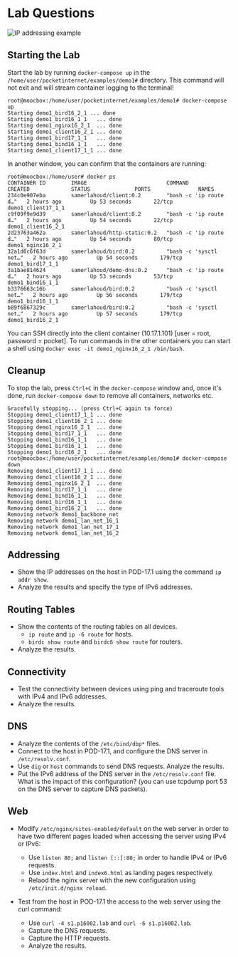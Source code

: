 
# Lab Questions

![IP addressing example](/docs/img/Sample_IP_addressing.png)

## Starting the Lab

Start the lab by running `docker-compose up` in the `/home/user/pocketinternet/examples/demo1#` directory. This command will not exit and will stream container logging to the terminal!

```
root@moocbox:/home/user/pocketinternet/examples/demo1# docker-compose up
Starting demo1_bird16_2_1 ... done
Starting demo1_bird16_1_1   ... done
Starting demo1_nginx16_2_1  ... done
Starting demo1_client16_2_1 ... done
Starting demo1_bird17_1_1   ... done
Starting demo1_bind16_1_1   ... done
Starting demo1_client17_1_1 ... done
```

In another window, you can confirm that the containers are running:

```
root@moocbox:/home/user# docker ps
CONTAINER ID        IMAGE                         COMMAND                  CREATED             STATUS              PORTS               NAMES
234c0e907eba        samerlahoud/client:0.2        "bash -c 'ip route d…"   2 hours ago         Up 53 seconds       22/tcp              demo1_client17_1_1
c9f09f9e9d39        samerlahoud/client:0.2        "bash -c 'ip route d…"   2 hours ago         Up 54 seconds       22/tcp              demo1_client16_2_1
2d23763a462a        samerlahoud/http-static:0.2   "bash -c 'ip route d…"   2 hours ago         Up 54 seconds       80/tcp              demo1_nginx16_2_1
32a1d0c6f63d        samerlahoud/bird:0.2          "bash -c 'sysctl net…"   2 hours ago         Up 54 seconds       179/tcp             demo1_bird17_1_1
3a1bae814624        samerlahoud/demo-dns:0.2      "bash -c 'ip route d…"   2 hours ago         Up 53 seconds       53/tcp              demo1_bind16_1_1
b3376663c16b        samerlahoud/bird:0.2          "bash -c 'sysctl net…"   2 hours ago         Up 56 seconds       179/tcp             demo1_bird16_1_1
b89f6867329c        samerlahoud/bird:0.2          "bash -c 'sysctl net…"   2 hours ago         Up 57 seconds       179/tcp             demo1_bird16_2_1

```

You can SSH directly into the client container (10.17.1.101) [user = root, password = pocket]. 
To run commands in the other containers you can start a shell using ``docker exec -it demo1_nginx16_2_1 /bin/bash``.

## Cleanup

To stop the lab, press `Ctrl+C` in the `docker-compose` window and, once it's done, run `docker-compose down` to remove all containers, networks etc.

```
Gracefully stopping... (press Ctrl+C again to force)
Stopping demo1_client17_1_1 ... done
Stopping demo1_client16_2_1 ... done
Stopping demo1_nginx16_2_1  ... done
Stopping demo1_bird17_1_1   ... done
Stopping demo1_bind16_1_1   ... done
Stopping demo1_bird16_1_1   ... done
Stopping demo1_bird16_2_1   ... done
root@moocbox:/home/user/pocketinternet/examples/demo1# docker-compose down
Removing demo1_client17_1_1 ... done
Removing demo1_client16_2_1 ... done
Removing demo1_nginx16_2_1  ... done
Removing demo1_bird17_1_1   ... done
Removing demo1_bind16_1_1   ... done
Removing demo1_bird16_1_1   ... done
Removing demo1_bird16_2_1   ... done
Removing network demo1_backbone_net
Removing network demo1_lan_net_16_1
Removing network demo1_lan_net_17_1
Removing network demo1_lan_net_16_2

```

## Addressing

- Show the IP addresses on the host in POD-17.1 using the command `ip addr show`.
- Analyze the results and specify the type of IPv6 addresses.

## Routing Tables

- Show the contents of the routing tables on all devices.
  - `ip route` and `ip -6 route` for hosts.
  - `birdc show route` and `birdc6 show route` for routers.
- Analyze the results.

## Connectivity

- Test the connectivity between devices using ping and traceroute tools with IPv4 and IPv6 addresses. 
- Analyze the results.

## DNS

- Analyze the contents of the `/etc/bind/dbp*` files.
- Connect to the host in POD-17.1, and configure the DNS server in `/etc/resolv.conf`.
- Use `dig` or `host` commands to send DNS requests. Analyze the results.
- Put the IPv6 address of the DNS server in the `/etc/resolv.conf` file. What is the impact of this configuration? (you can use tcpdump port 53 on the DNS server to capture DNS packets).

## Web
- Modify `/etc/nginx/sites-enabled/default` on the web server in order to have two different pages loaded when accessing the server using IPv4 or IPv6:
  -  Use `listen 80;` and `listen [::]:80;` in order to handle IPv4 or IPv6 requests.
  -  Use `index.html` and `index6.html` as landing pages respectively.
  -  Relaod the nginx server with the new configuration using `/etc/init.d/nginx reload`.

- Test from the host in POD-17.1 the access to the web server using the curl command:
  - Use `curl -4 s1.p16002.lab` and `curl -6 s1.p16002.lab`.
  - Capture the DNS requests.
  - Capture the HTTP requests.
  - Analyze the results.
